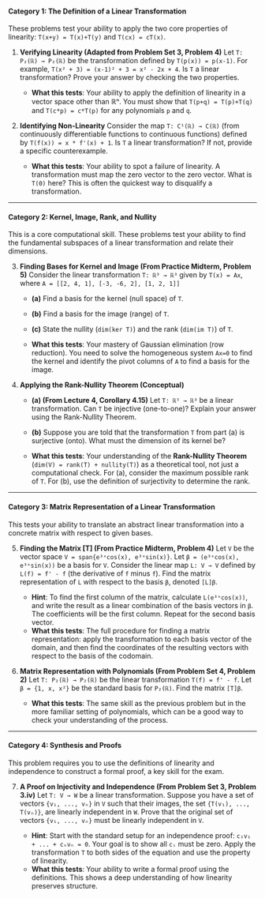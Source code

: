 
#### **Category 1: The Definition of a Linear Transformation**

These problems test your ability to apply the two core properties of linearity: `T(x+y) = T(x)+T(y)` and `T(cx) = cT(x)`.

1.  **Verifying Linearity (Adapted from Problem Set 3, Problem 4)**
    Let `T: P₂(ℝ) → P₂(ℝ)` be the transformation defined by `T(p(x)) = p(x-1)`. For example, `T(x² + 3) = (x-1)² + 3 = x² - 2x + 4`. Is `T` a linear transformation? Prove your answer by checking the two properties.

    *   **What this tests**: Your ability to apply the definition of linearity in a vector space other than ℝⁿ. You must show that `T(p+q) = T(p)+T(q)` and `T(c*p) = c*T(p)` for any polynomials `p` and `q`.

2.  **Identifying Non-Linearity**
    Consider the map `T: C¹(ℝ) → C(ℝ)` (from continuously differentiable functions to continuous functions) defined by `T(f(x)) = x * f'(x) + 1`. Is `T` a linear transformation? If not, provide a specific counterexample.

    *   **What this tests**: Your ability to spot a failure of linearity. A transformation must map the zero vector to the zero vector. What is `T(0)` here? This is often the quickest way to disqualify a transformation.

---

#### **Category 2: Kernel, Image, Rank, and Nullity**

This is a core computational skill. These problems test your ability to find the fundamental subspaces of a linear transformation and relate their dimensions.

3.  **Finding Bases for Kernel and Image (From Practice Midterm, Problem 5)**
    Consider the linear transformation `T: ℝ³ → ℝ³` given by `T(x) = Ax`, where
    `A = [[2, 4, 1], [-3, -6, 2], [1, 2, 1]]`
    *   **(a)** Find a basis for the kernel (null space) of `T`.
    *   **(b)** Find a basis for the image (range) of `T`.
    *   **(c)** State the nullity (`dim(ker T)`) and the rank (`dim(im T)`) of `T`.

    *   **What this tests**: Your mastery of Gaussian elimination (row reduction). You need to solve the homogeneous system `Ax=0` to find the kernel and identify the pivot columns of `A` to find a basis for the image.

4.  **Applying the Rank-Nullity Theorem (Conceptual)**
    *   **(a) (From Lecture 4, Corollary 4.15)** Let `T: ℝ⁵ → ℝ³` be a linear transformation. Can `T` be injective (one-to-one)? Explain your answer using the Rank-Nullity Theorem.
    *   **(b)** Suppose you are told that the transformation `T` from part (a) is surjective (onto). What must the dimension of its kernel be?

    *   **What this tests**: Your understanding of the **Rank-Nullity Theorem** (`dim(V) = rank(T) + nullity(T)`) as a theoretical tool, not just a computational check. For (a), consider the maximum possible rank of `T`. For (b), use the definition of surjectivity to determine the rank.

---

#### **Category 3: Matrix Representation of a Linear Transformation**

This tests your ability to translate an abstract linear transformation into a concrete matrix with respect to given bases.

5.  **Finding the Matrix [T] (From Practice Midterm, Problem 4)**
    Let `V` be the vector space `V = span{e³ˣcos(x), e³ˣsin(x)}`. Let `β = (e³ˣcos(x), e³ˣsin(x))` be a basis for `V`. Consider the linear map `L: V → V` defined by `L(f) = f' - f` (the derivative of `f` minus `f`). Find the matrix representation of `L` with respect to the basis `β`, denoted `[L]β`.

    *   **Hint**: To find the first column of the matrix, calculate `L(e³ˣcos(x))`, and write the result as a linear combination of the basis vectors in `β`. The coefficients will be the first column. Repeat for the second basis vector.
    *   **What this tests**: The full procedure for finding a matrix representation: apply the transformation to each basis vector of the domain, and then find the coordinates of the resulting vectors with respect to the basis of the codomain.

6.  **Matrix Representation with Polynomials (From Problem Set 4, Problem 2)**
    Let `T: P₂(ℝ) → P₂(ℝ)` be the linear transformation `T(f) = f' - f`. Let `β = {1, x, x²}` be the standard basis for `P₂(ℝ)`. Find the matrix `[T]β`.

    *   **What this tests**: The same skill as the previous problem but in the more familiar setting of polynomials, which can be a good way to check your understanding of the process.

---

#### **Category 4: Synthesis and Proofs**

This problem requires you to use the definitions of linearity and independence to construct a formal proof, a key skill for the exam.

7.  **A Proof on Injectivity and Independence (From Problem Set 3, Problem 3.iv)**
    Let `T: V → W` be a linear transformation. Suppose you have a set of vectors `{v₁, ..., vₙ}` in `V` such that their images, the set `{T(v₁), ..., T(vₙ)}`, are linearly independent in `W`. Prove that the original set of vectors `{v₁, ..., vₙ}` must be linearly independent in `V`.

    *   **Hint**: Start with the standard setup for an independence proof: `c₁v₁ + ... + cₙvₙ = 0`. Your goal is to show all `cᵢ` must be zero. Apply the transformation `T` to both sides of the equation and use the property of linearity.
    *   **What this tests**: Your ability to write a formal proof using the definitions. This shows a deep understanding of how linearity preserves structure.